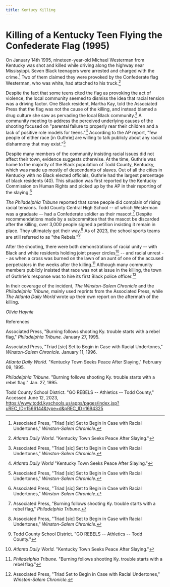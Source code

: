 ```yaml
---
title: Kentucy Killing
---
```


# Killing of a Kentucky Teen Flying the Confederate Flag (1995)

On January 14th 1995, nineteen-year-old Michael Westerman from Kentucky
was shot and killed while driving along the highway near Mississippi.
Seven Black teenagers were arrested and charged with the crime.[^1] Two
of them claimed they were provoked by the Confederate flag Westerman,
who was white, had attached to his truck.[^2]

Despite the fact that some teens cited the flag as provoking the act of
violence, the local community seemed to dismiss the idea that racial
tension was a driving factor. One Black resident, Martha Kay, told the
Associated Press that the flag was not the cause of the killing, and
instead blamed a drug culture she saw as pervading the local Black
community.[^3] A community meeting to address the perceived underlying
causes of the shooting focused on "parental failure to properly rear
their children and a lack of positive role models for teens."[^4]
According to the AP report, "few people of either race \[in Guthrie\]
are willing to talk publicly about any racial disharmony that may
exist."[^5]

Despite many members of the community insisting racial issues did not
affect their town, evidence suggests otherwise. At the time, Guthrie was
home to the majority of the Black population of Todd County, Kentucky,
which was made up mostly of descendants of slaves. Out of all the cities
in Kentucky with no Black elected officials, Guthrie had the largest
percentage of black residents (40). This situation was first reported by
the Kentucky Commission on Human Rights and picked up by the AP in their
reporting of the slaying.[^6]

*The Philadelphia Tribune* reported that some people did complain of
rising racial tensions. Todd County Central High School -- of which
Westerman was a graduate -- had a Confederate soldier as their
mascot.[^7] Despite recommendations made by a subcommittee that the
mascot be discarded after the killing, over 3,000 people signed a
petition insisting it remain in place. They ultimately got their
way.[^8] As of 2023, the school sports teams are still referred to as
"the Rebels."[^9]

After the shooting, there were both demonstrations of racial unity --
with Black and white residents holding joint prayer circles[^10] -- and
racial unrest -- as when a cross was burned on the lawn of an aunt of
one of the accused perpetrators in the weeks after the killing.[^11]
Although many community members publicly insisted that race was not at
issue in the killing, the town of Guthrie's response was to hire its
first Black police officer.[^12]

In their coverage of the incident, *The Winston-Salem Chronicle* and the
*Philadelphia Tribune,* mainly used reprints from the Associated Press,
while *The Atlanta Daily World* wrote up their own report on the
aftermath of the killing.

*Olivia Haynie*

References

Associated Press, "Burning follows shooting Ky. trouble starts with a
rebel flag," *Philadelphia Tribune.* January 27, 1995.

Associated Press, "Triad \[sic\] Set to Begin in Case with Racial
Undertones," *Winston-Salem Chronicle.* January 11, 1996.

*Atlanta Daily World.* "Kentucky Town Seeks Peace After Slaying,"
February 09, 1995.

*Philadelphia Tribune.* "Burning follows shooting Ky. trouble starts
with a rebel flag." Jan. 27, 1995.

Todd County School District. "GO REBELS -- Athletics -- Todd County,"
Accessed June 12, 2023,
https://www.todd.kyschools.us/apps/pages/index.jsp?uREC_ID=1566144&type=d&pREC_ID=1694325

[^1]: Associated Press, "Triad \[sic\] Set to Begin in Case with Racial
    Undertones," *Winston-Salem Chronicle.*

[^2]: *Atlanta Daily World.* "Kentucky Town Seeks Peace After Slaying."

[^3]: Associated Press, "Triad \[sic\] Set to Begin in Case with Racial
    Undertones," *Winston-Salem Chronicle.*

[^4]: *Atlanta Daily World* "Kentucky Town Seeks Peace After Slaying."

[^5]: Associated Press, "Triad \[sic\] Set to Begin in Case with Racial
    Undertones," *Winston-Salem Chronicle.*

[^6]: Associated Press, "Triad \[sic\] Set to Begin in Case with Racial
    Undertones," *Winston-Salem Chronicle.*

[^7]: Associated Press, "Burning follows shooting Ky. trouble starts
    with a rebel flag," *Philadelphia Tribune.*

[^8]: Associated Press, "Triad \[sic\] Set to Begin in Case with Racial
    Undertones," *Winston-Salem Chronicle.*

[^9]: Todd County School District. "GO REBELS -- Athletics -- Todd
    County."

[^10]: *Atlanta Daily World.* "Kentucky Town Seeks Peace After Slaying."

[^11]: *Philadelphia Tribune.* "Burning follows shooting Ky. trouble
    starts with a rebel flag."

[^12]: Associated Press, "Triad Set to Begin in Case with Racial
    Undertones," *Winston-Salem Chronicle.*

